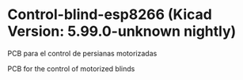 # Control-blind-esp8266 (Kicad Version: 5.99.0-unknown nightly)
PCB para el control de persianas motorizadas

PCB for the control of motorized blinds
